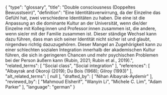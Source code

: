 {
    "type": "glossary",
    "title": "Double consciousness (Doppeltes Bewusstsein)",
    "definition": "Eine Identitätsverwirrung, da der Einzelne das Gefühl hat, zwei verschiedene Identitäten zu haben. Die eine ist die Anpassung an die dominante Kultur an der Universität, wenn die/der Einzelne mit Kolleg:innen und Professor:innen zusammen ist, die andere, wenn sie/er mit der Familie zusammen ist. Dieser ständige Wechsel kann dazu führen, dass man sich seiner Identität nicht sicher ist und glaubt, nirgendwo richtig dazuzugehören. Dieser Mangel an Zugehörigkeit kann zu einer schlechten sozialen Integration innerhalb der akademischen Kultur führen, die sich in geringeren Chancen und mehr psychischen Problemen bei der Person äußern kann (Rubin, 2021; Rubin et al., 2019).",
    "related_terms": [
        "Social class",
        "Social integration"
    ],
    "references": [
        "Albayrak and Okoroji (2019); Du Bois (1968); Gilroy (1993)"
    ],
    "alt_related_terms": [
        null
    ],
    "drafted_by": [
        "Nihan Albayrak-Aydemir"
    ],
    "reviewed_by": [
        "Mahmoud Elsherif",
        "Wanyin Li",
        "Michele C. Lim",
        "Adam Parker"
    ],
    "language": "german"
}